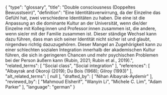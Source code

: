 {
    "type": "glossary",
    "title": "Double consciousness (Doppeltes Bewusstsein)",
    "definition": "Eine Identitätsverwirrung, da der Einzelne das Gefühl hat, zwei verschiedene Identitäten zu haben. Die eine ist die Anpassung an die dominante Kultur an der Universität, wenn die/der Einzelne mit Kolleg:innen und Professor:innen zusammen ist, die andere, wenn sie/er mit der Familie zusammen ist. Dieser ständige Wechsel kann dazu führen, dass man sich seiner Identität nicht sicher ist und glaubt, nirgendwo richtig dazuzugehören. Dieser Mangel an Zugehörigkeit kann zu einer schlechten sozialen Integration innerhalb der akademischen Kultur führen, die sich in geringeren Chancen und mehr psychischen Problemen bei der Person äußern kann (Rubin, 2021; Rubin et al., 2019).",
    "related_terms": [
        "Social class",
        "Social integration"
    ],
    "references": [
        "Albayrak and Okoroji (2019); Du Bois (1968); Gilroy (1993)"
    ],
    "alt_related_terms": [
        null
    ],
    "drafted_by": [
        "Nihan Albayrak-Aydemir"
    ],
    "reviewed_by": [
        "Mahmoud Elsherif",
        "Wanyin Li",
        "Michele C. Lim",
        "Adam Parker"
    ],
    "language": "german"
}